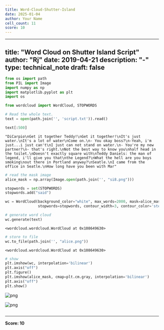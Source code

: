 ```yaml
---
title: Word-Cloud-Shutter-Island
date: 2025-01-04
author: Your Name
cell_count: 11
score: 10
---
```


---
title: "Word Cloud on Shutter Island Script"
author: "Rj"
date: 2019-04-21
description: "-"
type: technical_note
draft: false
---

```python
from os import path
from PIL import Image
import numpy as np
import matplotlib.pyplot as plt
import os

from wordcloud import WordCloud, STOPWORDS
```


```python
# Read the whole text.
text = open(path.join('', 'script.txt')).read()
```


```python
text[:500]
```




    "DiCarpio\nGet it together Teddy!\nGet it together!\nIt's just water.\nIt's a lot of water\nCome on.\n- You okay boss?\n-Yeah, i'm just...i just can't\nI just can not stand on water.\n- You're my new partner?\n- that's right.\nNot the best way to know you\nhalf head in the toilet.\nDoesn't exactly square with\nTeddy Daniels: the man of legend, i'll give you that\nthe Legend?\nWhat the hell are you boys smoking\nout there in Portland anyway?\nSeatle.\nI came from the office in Seatle.\nHow long have you been with Mar"




```python
# read the mask image
alice_mask = np.array(Image.open(path.join('', "si8.png")))
```


```python
stopwords = set(STOPWORDS)
stopwords.add("said")
```


```python
wc = WordCloud(background_color="white", max_words=2000, mask=alice_mask,
               stopwords=stopwords, contour_width=3, contour_color='steelblue')
```


```python
# generate word cloud
wc.generate(text)
```




    <wordcloud.wordcloud.WordCloud at 0x108649630>




```python
# store to file
wc.to_file(path.join('', "alice.png"))
```




    <wordcloud.wordcloud.WordCloud at 0x108649630>




```python
# show
plt.imshow(wc, interpolation='bilinear')
plt.axis("off")
plt.figure()
plt.imshow(alice_mask, cmap=plt.cm.gray, interpolation='bilinear')
plt.axis("off")
plt.show()
```


    
![png](/mlnotes/images/word-cloud-shutter-island_9_0.png)
    



    
![png](/mlnotes/images/word-cloud-shutter-island_9_1.png)
    



```python

```


---
**Score: 10**